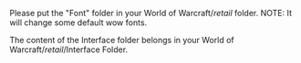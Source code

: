 Please put the "Font" folder in your World of Warcraft/_retail_ folder. NOTE: It will change some default wow fonts.

The content of the Interface folder belongs in your World of Warcraft/_retail_/Interface Folder.